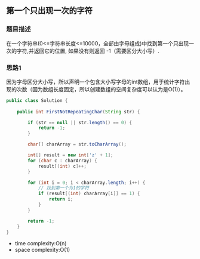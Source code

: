 ## 第一个只出现一次的字符

### 题目描述

在一个字符串(0<=字符串长度<=10000，全部由字母组成)中找到第一个只出现一次的字符,并返回它的位置, 如果没有则返回 -1（需要区分大小写）.

### 思路1

因为字母区分大小写，所以声明一个包含大小写字母的int数组，用于统计字符出现的次数（因为数组长度固定，所以创建数组的空间复杂度可以认为是O(1)）。

```java
public class Solution {
    
    public int FirstNotRepeatingChar(String str) {

        if (str == null || str.length() == 0) {
            return -1;
        }

        char[] charArray = str.toCharArray();

        int[] result = new int['z' + 1];
        for (char c : charArray) {
            result[(int) c]++;
        }

        for (int i = 0; i < charArray.length; i++) {
            // 找到第一个为1的字符
            if (result[(int) charArray[i]] == 1) {
                return i;
            }
        }

        return -1;
    }
}
```
- time complexity:O(n)
- space complexity:O(1)
